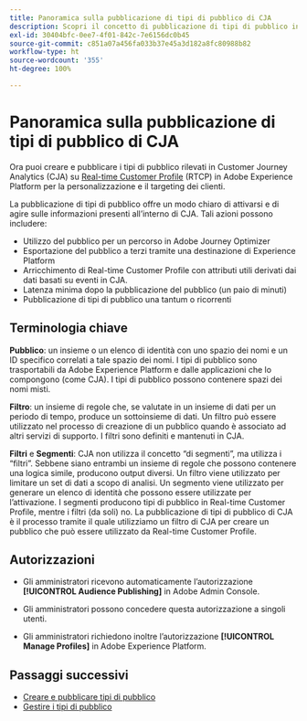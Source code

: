 ```yaml
---
title: Panoramica sulla pubblicazione di tipi di pubblico di CJA
description: Scopri il concetto di pubblicazione di tipi di pubblico in Customer Journey Analytics
exl-id: 30404bfc-0ee7-4f01-842c-7e6156dc0b45
source-git-commit: c851a07a456fa033b37e45a3d182a8fc80988b82
workflow-type: ht
source-wordcount: '355'
ht-degree: 100%

---
```


# Panoramica sulla pubblicazione di tipi di pubblico di CJA

Ora puoi creare e pubblicare i tipi di pubblico rilevati in Customer Journey Analytics (CJA) su [Real-time Customer Profile](https://experienceleague.adobe.com/docs/experience-platform/profile/home.html?lang=it) (RTCP) in Adobe Experience Platform per la personalizzazione e il targeting dei clienti.

La pubblicazione di tipi di pubblico offre un modo chiaro di attivarsi e di agire sulle informazioni presenti all’interno di CJA. Tali azioni possono includere:

* Utilizzo del pubblico per un percorso in Adobe Journey Optimizer
* Esportazione del pubblico a terzi tramite una destinazione di Experience Platform
* Arricchimento di Real-time Customer Profile con attributi utili derivati dai dati basati su eventi in CJA.
* Latenza minima dopo la pubblicazione del pubblico (un paio di minuti)
* Pubblicazione di tipi di pubblico una tantum o ricorrenti

## Terminologia chiave

**Pubblico**: un insieme o un elenco di identità con uno spazio dei nomi e un ID specifico correlati a tale spazio dei nomi. I tipi di pubblico sono trasportabili da Adobe Experience Platform e dalle applicazioni che lo compongono (come CJA). I tipi di pubblico possono contenere spazi dei nomi misti.

**Filtro**: un insieme di regole che, se valutate in un insieme di dati per un periodo di tempo, produce un sottoinsieme di dati. Un filtro può essere utilizzato nel processo di creazione di un pubblico quando è associato ad altri servizi di supporto. I filtri sono definiti e mantenuti in CJA.

**Filtri** e **Segmenti**: CJA non utilizza il concetto “di segmenti”, ma utilizza i “filtri”. Sebbene siano entrambi un insieme di regole che possono contenere una logica simile, producono output diversi. Un filtro viene utilizzato per limitare un set di dati a scopo di analisi. Un segmento viene utilizzato per generare un elenco di identità che possono essere utilizzate per l’attivazione. I segmenti producono tipi di pubblico in Real-time Customer Profile, mentre i filtri (da soli) no. La pubblicazione di tipi di pubblico di CJA è il processo tramite il quale utilizziamo un filtro di CJA per creare un pubblico che può essere utilizzato da Real-time Customer Profile.

## Autorizzazioni

* Gli amministratori ricevono automaticamente l’autorizzazione **[!UICONTROL Audience Publishing]** in Adobe Admin Console.

* Gli amministratori possono concedere questa autorizzazione a singoli utenti.

* Gli amministratori richiedono inoltre l’autorizzazione **[!UICONTROL Manage Profiles]** in Adobe Experience Platform.

## Passaggi successivi

* [Creare e pubblicare tipi di pubblico](/help/components/audiences/publish.md)
* [Gestire i tipi di pubblico](/help/components/audiences/manage.md)
